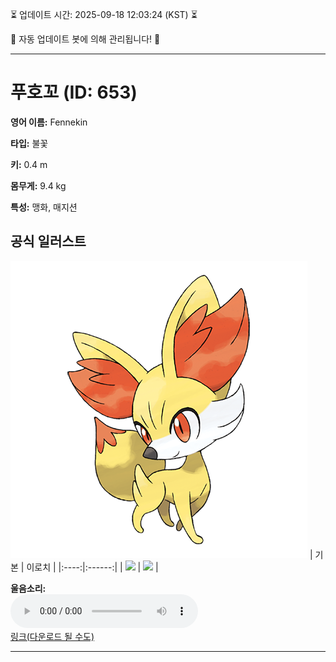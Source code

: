 
⏳ 업데이트 시간: 2025-09-18 12:03:24 (KST) ⏳

🤖 자동 업데이트 봇에 의해 관리됩니다! 🤖

---

# 푸호꼬 (ID: 653)
**영어 이름:** Fennekin

**타입:** 불꽃

**키:** 0.4 m

**몸무게:** 9.4 kg

**특성:** 맹화, 매지션

## 공식 일러스트
![](https://raw.githubusercontent.com/PokeAPI/sprites/master/sprites/pokemon/other/official-artwork/653.png)
| 기본 | 이로치 |
|:----:|:------:|
| <img src="http://play.pokemonshowdown.com/sprites/ani/fennekin.gif" width="200"> | <img src="http://play.pokemonshowdown.com/sprites/ani-shiny/fennekin.gif" width="200"> |

**울음소리:**<br><audio controls src="https://raw.githubusercontent.com/PokeAPI/cries/main/cries/pokemon/latest/653.ogg"></audio><br> [링크(다운로드 될 수도)](https://raw.githubusercontent.com/PokeAPI/cries/main/cries/pokemon/latest/653.ogg)


---
